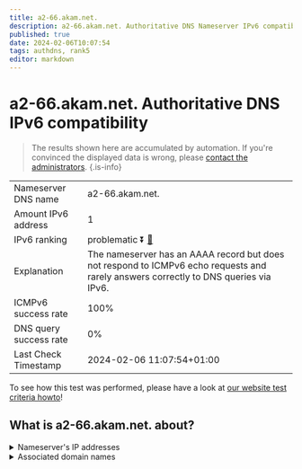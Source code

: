 ```yaml
---
title: a2-66.akam.net.
description: a2-66.akam.net. Authoritative DNS Nameserver IPv6 compatibility
published: true
date: 2024-02-06T10:07:54
tags: authdns, rank5
editor: markdown
---
```


# a2-66.akam.net. Authoritative DNS IPv6 compatibility

> The results shown here are accumulated by automation. If you're convinced the displayed data is wrong, please [contact the administrators](/howto/chat). 
{.is-info}




|   |   |
| - | - |
| Nameserver DNS name | a2-66.akam.net.
| Amount IPv6 address | 1
| IPv6 ranking | problematic :arrow_double_down: [🔗](/howto/ranking) |
| Explanation | The nameserver has an AAAA record but does not respond to ICMPv6 echo requests and rarely answers correctly to DNS queries via IPv6. |
| ICMPv6 success rate | 100%|
| DNS query success rate | 0% |
| Last Check Timestamp | 2024-02-06 11:07:54+01:00 |

To see how this test was performed, please have a look at [our website test criteria howto](/howto/testcriteria/authdns)!


## What is a2-66.akam.net. about?




<details>
<summary>Nameserver's IP addresses</summary>

2600:1480:7000::42

</details>



<details>
<summary>Associated domain names</summary>

www.novartis.com

</details>
